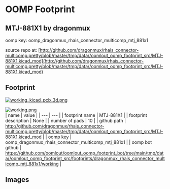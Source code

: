 # OOMP Footprint  
## MTJ-881X1  by dragonmux  
  
oomp key: oomp_dragonmux_rhais_connector_multicomp_mtj_881x1  
  
source repo at: [http://github.com/dragonmux/rhais_connector-multicomp.pretty/blob/master/tmp/data//oomlout_oomp_footprint_src/MTJ-881X1.kicad_mod](http://github.com/dragonmux/rhais_connector-multicomp.pretty/blob/master/tmp/data//oomlout_oomp_footprint_src/MTJ-881X1.kicad_mod)  
## Footprint  
  
[![working_kicad_pcb_3d.png](working_kicad_pcb_3d_600.png)](working_kicad_pcb_3d.png)  
  
[![working.png](working_600.png)](working.png)  
| name | value | 
| --- | --- | 
| footprint name | MTJ-881X1 | 
| footprint description | None | 
| number of pads | 10 | 
| github path | http://github.com/dragonmux/rhais_connector-multicomp.pretty/blob/master/tmp/data//oomlout_oomp_footprint_src/MTJ-881X1.kicad_mod | 
| oomp key | oomp_dragonmux_rhais_connector_multicomp_mtj_881x1 | 
| oomp bot github | https://github.com/oomlout/oomlout_oomp_footprint_bot/tree/main/tmp/data//oomlout_oomp_footprint_src/footprints/dragonmux_rhais_connector_multicomp_mtj_881x1/working | 
## Images  
